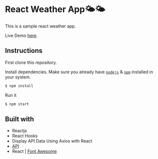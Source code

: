 # React Weather App🌤🌤

This is a sample react weather app.

Live Demo [here](https://react-weather-app-v1.netlify.app/).

## Instructions

First clone this repository.


Install dependencies. Make sure you already have [`nodejs`](https://nodejs.org/en/) & [`npm`](https://www.npmjs.com/) installed in your system.

```bash
$ npm install 
```

Run it

```bash
$ npm start
```

## Built with

- Reactjs
- React Hooks
- Display API Data Using Axios with React
- [API](https://openweathermap.org/api)
- React | [Font Awesome](https://fontawesome.com/how-to-use/on-the-web/using-with/react)
